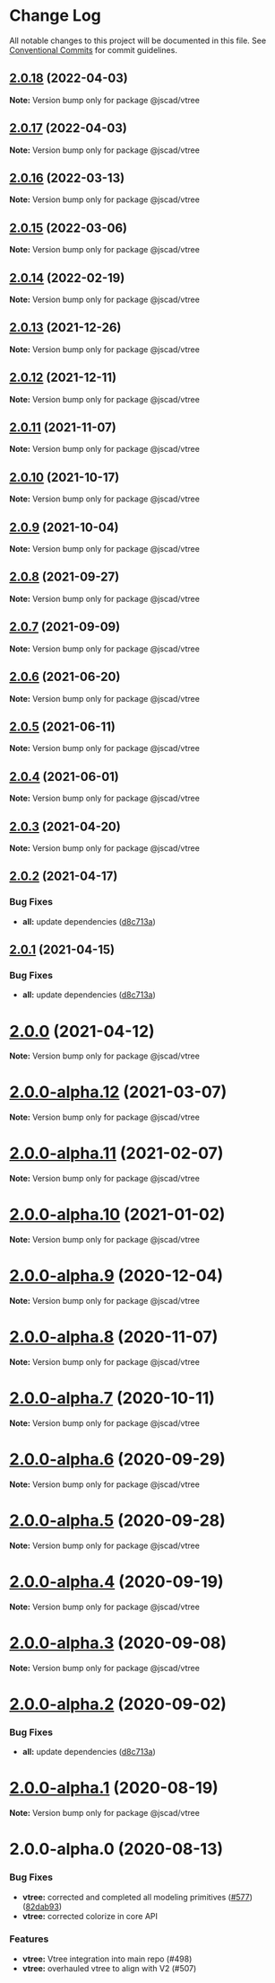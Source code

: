 # Change Log

All notable changes to this project will be documented in this file.
See [Conventional Commits](https://conventionalcommits.org) for commit guidelines.

## [2.0.18](https://github.com/jscad/OpenJSCAD.org/compare/@jscad/vtree@2.0.17...@jscad/vtree@2.0.18) (2022-04-03)

**Note:** Version bump only for package @jscad/vtree





## [2.0.17](https://github.com/jscad/OpenJSCAD.org/compare/@jscad/vtree@2.0.16...@jscad/vtree@2.0.17) (2022-04-03)

**Note:** Version bump only for package @jscad/vtree





## [2.0.16](https://github.com/jscad/OpenJSCAD.org/compare/@jscad/vtree@2.0.15...@jscad/vtree@2.0.16) (2022-03-13)

**Note:** Version bump only for package @jscad/vtree





## [2.0.15](https://github.com/jscad/OpenJSCAD.org/compare/@jscad/vtree@2.0.14...@jscad/vtree@2.0.15) (2022-03-06)

**Note:** Version bump only for package @jscad/vtree





## [2.0.14](https://github.com/jscad/OpenJSCAD.org/compare/@jscad/vtree@2.0.13...@jscad/vtree@2.0.14) (2022-02-19)

**Note:** Version bump only for package @jscad/vtree





## [2.0.13](https://github.com/jscad/OpenJSCAD.org/compare/@jscad/vtree@2.0.12...@jscad/vtree@2.0.13) (2021-12-26)

**Note:** Version bump only for package @jscad/vtree





## [2.0.12](https://github.com/jscad/OpenJSCAD.org/compare/@jscad/vtree@2.0.11...@jscad/vtree@2.0.12) (2021-12-11)

**Note:** Version bump only for package @jscad/vtree





## [2.0.11](https://github.com/jscad/OpenJSCAD.org/compare/@jscad/vtree@2.0.10...@jscad/vtree@2.0.11) (2021-11-07)

**Note:** Version bump only for package @jscad/vtree





## [2.0.10](https://github.com/jscad/OpenJSCAD.org/compare/@jscad/vtree@2.0.9...@jscad/vtree@2.0.10) (2021-10-17)

**Note:** Version bump only for package @jscad/vtree





## [2.0.9](https://github.com/jscad/OpenJSCAD.org/compare/@jscad/vtree@2.0.8...@jscad/vtree@2.0.9) (2021-10-04)

**Note:** Version bump only for package @jscad/vtree





## [2.0.8](https://github.com/jscad/OpenJSCAD.org/compare/@jscad/vtree@2.0.7...@jscad/vtree@2.0.8) (2021-09-27)

**Note:** Version bump only for package @jscad/vtree





## [2.0.7](https://github.com/jscad/OpenJSCAD.org/compare/@jscad/vtree@2.0.6...@jscad/vtree@2.0.7) (2021-09-09)

**Note:** Version bump only for package @jscad/vtree





## [2.0.6](https://github.com/jscad/OpenJSCAD.org/compare/@jscad/vtree@2.0.5...@jscad/vtree@2.0.6) (2021-06-20)

**Note:** Version bump only for package @jscad/vtree





## [2.0.5](https://github.com/jscad/OpenJSCAD.org/compare/@jscad/vtree@2.0.4...@jscad/vtree@2.0.5) (2021-06-11)

**Note:** Version bump only for package @jscad/vtree





## [2.0.4](https://github.com/jscad/OpenJSCAD.org/compare/@jscad/vtree@2.0.3...@jscad/vtree@2.0.4) (2021-06-01)

**Note:** Version bump only for package @jscad/vtree





## [2.0.3](https://github.com/jscad/OpenJSCAD.org/compare/@jscad/vtree@2.0.2...@jscad/vtree@2.0.3) (2021-04-20)

**Note:** Version bump only for package @jscad/vtree





## [2.0.2](https://github.com/jscad/OpenJSCAD.org/compare/@jscad/vtree@2.0.0-alpha.0...@jscad/vtree@2.0.2) (2021-04-17)


### Bug Fixes

* **all:** update dependencies ([d8c713a](https://github.com/jscad/OpenJSCAD.org/commit/d8c713a933b97a6d179ed3d3e923e188e334f99e))





## [2.0.1](https://github.com/jscad/OpenJSCAD.org/compare/@jscad/vtree@2.0.0-alpha.0...@jscad/vtree@2.0.1) (2021-04-15)


### Bug Fixes

* **all:** update dependencies ([d8c713a](https://github.com/jscad/OpenJSCAD.org/commit/d8c713a933b97a6d179ed3d3e923e188e334f99e))





# [2.0.0](https://github.com/jscad/OpenJSCAD.org/compare/@jscad/vtree@2.0.0-alpha.12...@jscad/vtree@2.0.0) (2021-04-12)

**Note:** Version bump only for package @jscad/vtree





# [2.0.0-alpha.12](https://github.com/jscad/OpenJSCAD.org/compare/@jscad/vtree@2.0.0-alpha.11...@jscad/vtree@2.0.0-alpha.12) (2021-03-07)

**Note:** Version bump only for package @jscad/vtree





# [2.0.0-alpha.11](https://github.com/jscad/OpenJSCAD.org/compare/@jscad/vtree@2.0.0-alpha.10...@jscad/vtree@2.0.0-alpha.11) (2021-02-07)

**Note:** Version bump only for package @jscad/vtree





# [2.0.0-alpha.10](https://github.com/jscad/OpenJSCAD.org/compare/@jscad/vtree@2.0.0-alpha.9...@jscad/vtree@2.0.0-alpha.10) (2021-01-02)

**Note:** Version bump only for package @jscad/vtree





# [2.0.0-alpha.9](https://github.com/jscad/OpenJSCAD.org/compare/@jscad/vtree@2.0.0-alpha.8...@jscad/vtree@2.0.0-alpha.9) (2020-12-04)

**Note:** Version bump only for package @jscad/vtree





# [2.0.0-alpha.8](https://github.com/jscad/OpenJSCAD.org/compare/@jscad/vtree@2.0.0-alpha.7...@jscad/vtree@2.0.0-alpha.8) (2020-11-07)

**Note:** Version bump only for package @jscad/vtree





# [2.0.0-alpha.7](https://github.com/jscad/OpenJSCAD.org/compare/@jscad/vtree@2.0.0-alpha.6...@jscad/vtree@2.0.0-alpha.7) (2020-10-11)

**Note:** Version bump only for package @jscad/vtree





# [2.0.0-alpha.6](https://github.com/jscad/OpenJSCAD.org/compare/@jscad/vtree@2.0.0-alpha.5...@jscad/vtree@2.0.0-alpha.6) (2020-09-29)

**Note:** Version bump only for package @jscad/vtree





# [2.0.0-alpha.5](https://github.com/jscad/OpenJSCAD.org/compare/@jscad/vtree@2.0.0-alpha.4...@jscad/vtree@2.0.0-alpha.5) (2020-09-28)

**Note:** Version bump only for package @jscad/vtree





# [2.0.0-alpha.4](https://github.com/jscad/OpenJSCAD.org/compare/@jscad/vtree@2.0.0-alpha.3...@jscad/vtree@2.0.0-alpha.4) (2020-09-19)

**Note:** Version bump only for package @jscad/vtree





# [2.0.0-alpha.3](https://github.com/jscad/OpenJSCAD.org/compare/@jscad/vtree@2.0.0-alpha.2...@jscad/vtree@2.0.0-alpha.3) (2020-09-08)

**Note:** Version bump only for package @jscad/vtree





# [2.0.0-alpha.2](https://github.com/jscad/OpenJSCAD.org/compare/@jscad/vtree@2.0.0-alpha.1...@jscad/vtree@2.0.0-alpha.2) (2020-09-02)


### Bug Fixes

* **all:** update dependencies ([d8c713a](https://github.com/jscad/OpenJSCAD.org/commit/d8c713a933b97a6d179ed3d3e923e188e334f99e))





# [2.0.0-alpha.1](https://github.com/jscad/OpenJSCAD.org/compare/@jscad/vtree@2.0.0-alpha.0...@jscad/vtree@2.0.0-alpha.1) (2020-08-19)

**Note:** Version bump only for package @jscad/vtree





# 2.0.0-alpha.0 (2020-08-13)


### Bug Fixes

* **vtree:** corrected and completed all modeling primitives ([#577](https://github.com/jscad/OpenJSCAD.org/issues/577)) ([82dab93](https://github.com/jscad/OpenJSCAD.org/commit/82dab93e8ad0d71a325a6ce6dfac5ce19a095984))
* **vtree:** corrected colorize in core API


### Features

* **vtree:** Vtree integration into main repo (#498)
* **vtree:** overhauled vtree to align with V2 (#507)
